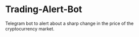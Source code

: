 # Trading-Alert-Bot
Telegram bot to alert about a sharp change in the price of the cryptocurrency market.
